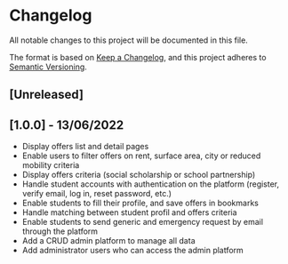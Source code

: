 # Changelog
All notable changes to this project will be documented in this file.

The format is based on [Keep a Changelog](https://keepachangelog.com/en/1.0.0/),
and this project adheres to [Semantic Versioning](https://semver.org/spec/v2.0.0.html).

## [Unreleased]

## [1.0.0] - 13/06/2022
- Display offers list and detail pages
- Enable users to filter offers on rent, surface area, city or reduced mobility criteria
- Display offers criteria (social scholarship or school partnership)
- Handle student accounts with authentication on the platform (register, verify email, log in, reset password, etc.)
- Enable students to fill their profile, and save offers in bookmarks
- Handle matching between student profil and offers criteria
- Enable students to send generic and emergency request by email through the platform
- Add a CRUD admin platform to manage all data
- Add administrator users who can access the admin platform
